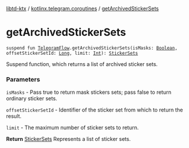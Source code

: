 [libtd-ktx](../index.md) / [kotlinx.telegram.coroutines](index.md) / [getArchivedStickerSets](./get-archived-sticker-sets.md)

# getArchivedStickerSets

`suspend fun `[`TelegramFlow`](../kotlinx.telegram.core/-telegram-flow/index.md)`.getArchivedStickerSets(isMasks: `[`Boolean`](https://kotlinlang.org/api/latest/jvm/stdlib/kotlin/-boolean/index.html)`, offsetStickerSetId: `[`Long`](https://kotlinlang.org/api/latest/jvm/stdlib/kotlin/-long/index.html)`, limit: `[`Int`](https://kotlinlang.org/api/latest/jvm/stdlib/kotlin/-int/index.html)`): `[`StickerSets`](https://tdlibx.github.io/td/docs/org/drinkless/td/libcore/telegram/TdApi.StickerSets.html)

Suspend function, which returns a list of archived sticker sets.

### Parameters

`isMasks` - Pass true to return mask stickers sets; pass false to return ordinary sticker
sets.

`offsetStickerSetId` - Identifier of the sticker set from which to return the result.

`limit` - The maximum number of sticker sets to return.

**Return**
[StickerSets](https://tdlibx.github.io/td/docs/org/drinkless/td/libcore/telegram/TdApi.StickerSets.html) Represents a list of sticker sets.

